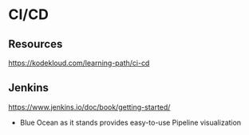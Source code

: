 # CI/CD

## Resources

<https://kodekloud.com/learning-path/ci-cd>

## Jenkins

<https://www.jenkins.io/doc/book/getting-started/>

- Blue Ocean as it stands provides easy-to-use Pipeline visualization
